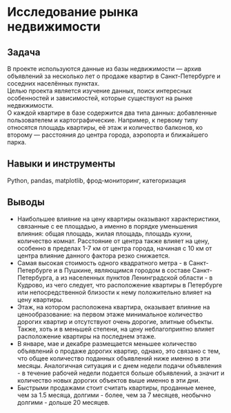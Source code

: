 # Исследование рынка недвижимости 
## Задача
В проекте используются данные из базы недвижимости — архив объявлений за несколько лет о продаже квартир в Санкт-Петербурге и соседних населённых пунктах. <br>
Целью проекта является изучение данных, поиск интересных особенностей и зависимостей, которые существуют на рынке недвижимости. <br>
О каждой квартире в базе содержится два типа данных: добавленные пользователем и картографические. Например, к первому типу относятся площадь квартиры, её этаж и количество балконов, ко второму — расстояния до центра города, аэропорта и ближайшего парка. 
## Навыки и инструменты
Python, pandas, matplotlib, фрод-мониторинг, категоризация
## Выводы
<ul><li>Наибольшее влияние на цену квартиры оказывают характеристики, связанные с ее площадью, а именно в порядке уменьшения влияния: общая площадь, жилая площадь, площадь кухни, количество комнат. Расстояние от центра также влияет на цену, особенно в пределах 1-7 км от центра города, начиная с 10 км от центра влияние данного фактора резко снижается.</li>
<li>Самая высокая стоимость одного квадратного метра - в Санкт-Петербурге и в Пушкине, являющимся городом в составе Санкт-Петербурга, а из населенных пунктов Ленинградской области - в Кудрово, из чего следует, что расположение квартиры в Петербурге или непосредственной близости к нему положительно влияет на цену квартиры.</li>
<li>Этаж, на котором расположена квартира, оказывает влияние на ценообразование: на первом этаже минимальное количество дорогих квартир и отсутствуют очень дорогие, элитные объекты. Также, хоть и в меньшей степени, на цену неблагоприятно влияет расположение квартиры на последнем этаже.
<li>В январе, мае и декабре размещается меньшее количество объявлений о продаже дорогих квартир, однако, это связано с тем, что общее количество поданных объявлений ниже именно в эти месяцы. Аналогичная ситуация и с днем недели подачи объявления - в течение рабочей недели подается больше объявлений, а значит и количество новых дорогих объектов выше именно в эти дни. </li>
<li>Быстрыми продажами стоит считать квартиры, проданные менее, чем за 1.5 месяца, долгими - более, чем за 7 месяцев, необычно долгими - дольше 20 месяцев.</li></ul>
